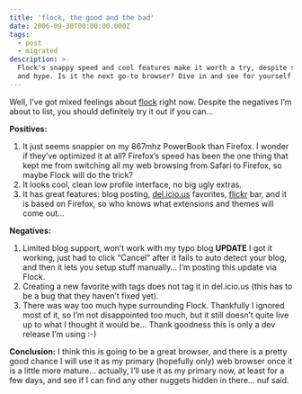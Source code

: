 ```yaml
---
title: 'flock, the good and the bad'
date: 2006-09-30T00:00:00.000Z
tags:
  - post
  - migrated
description: >-
  Flock's snappy speed and cool features make it worth a try, despite some bugs
  and hype. Is it the next go-to browser? Dive in and see for yourself!
---
```


Well, I’ve got mixed feelings about [flock](http://www.flock.com/) right now. Despite the negatives I’m about to list, you should definitely try it out if you can…

**Positives:**

1. It just seems snappier on my 867mhz PowerBook than Firefox. I wonder if they’ve optimized it at all? Firefox’s speed has been the one thing that kept me from switching all my web browsing from Safari to Firefox, so maybe Flock will do the trick?
2. It looks cool, clean low profile interface, no big ugly extras.
3. It has great features: blog posting, [del.icio.us](http://del.icio.us) favorites, [flickr](http://flickr.com) bar, and it is based on Firefox, so who knows what extensions and themes will come out…

**Negatives:**

1. Limited blog support, won’t work with my typo blog **UPDATE** I got it working, just had to click “Cancel” after it fails to auto detect your blog, and then it lets you setup stuff manually… I’m posting this update via Flock.
2. Creating a new favorite with tags does not tag it in del.icio.us (this has to be a bug that they haven’t fixed yet).
3. There was way too much hype surrounding Flock. Thankfully I ignored most of it, so I’m not disappointed too much, but it still doesn’t quite live up to what I thought it would be… Thank goodness this is only a dev release I’m using :-)

**Conclusion:**
I think this is going to be a great browser, and there is a pretty good chance I will use it as my primary (hopefully only) web browser once it is a little more mature… actually, I’ll use it as my primary now, at least for a few days, and see if I can find any other nuggets hidden in there… nuf said.

